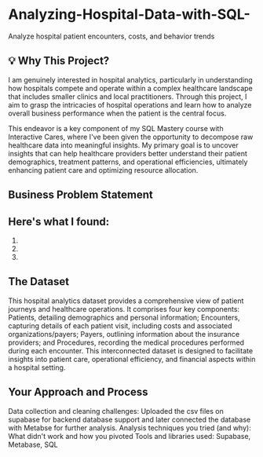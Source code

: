 # Analyzing-Hospital-Data-with-SQL-
Analyze hospital patient encounters, costs, and behavior trends

## 💡 Why This Project?
I am genuinely interested in hospital analytics, particularly in understanding how hospitals compete and operate within a complex healthcare landscape that includes smaller clinics and local practitioners. Through this project, I aim to grasp the intricacies of hospital operations and learn how to analyze overall business performance when the patient is the central focus. 

This endeavor is a key component of my SQL Mastery course with Interactive Cares, where I've been given the opportunity to decompose raw healthcare data into meaningful insights. My primary goal is to uncover insights that can help healthcare providers better understand their patient demographics, treatment patterns, and operational efficiencies, ultimately enhancing patient care and optimizing resource allocation.

## Business Problem Statement


## Here's what I found:
1.
2.
3.

## The Dataset
This hospital analytics dataset provides a comprehensive view of patient journeys and healthcare operations. It comprises four key components: Patients, detailing demographics and personal information; Encounters, capturing details of each patient visit, including costs and associated organizations/payers; Payers, outlining information about the insurance providers; and Procedures, recording the medical procedures performed during each encounter. This interconnected dataset is designed to facilitate insights into patient care, operational efficiency, and financial aspects within a hospital setting.

## Your Approach and Process
Data collection and cleaning challenges: Uploaded the csv files on supabase for backend database support and later connected the database with Metabse for further analysis. 
Analysis techniques you tried (and why): 
What didn't work and how you pivoted
Tools and libraries used: Supabase, Metabase, SQL
